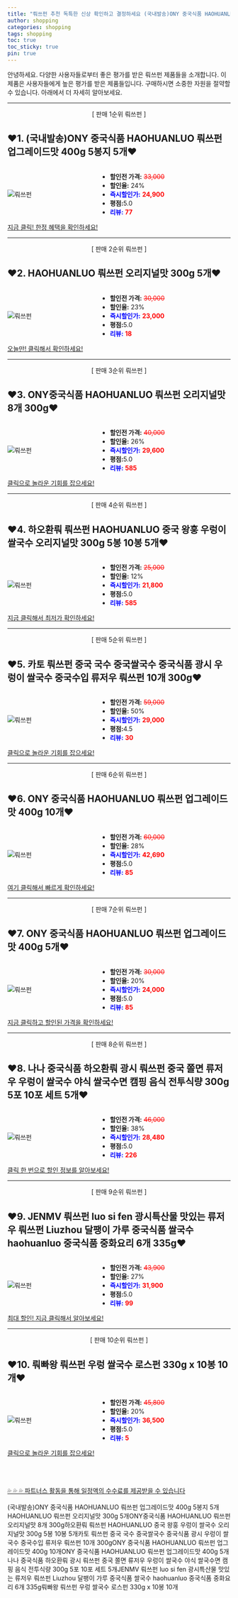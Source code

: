 ```yaml
---
title: "뤄쓰펀 추천 독특한 신상 확인하고 결정하세요 (국내발송)ONY 중국식품 HAOHUANLUO 뤄쓰펀 업그레이드맛"
author: shopping
categories: shopping
tags: shopping
toc: true
toc_sticky: true
pin: true
---
```

안녕하세요. 다양한 사용자들로부터 좋은 평가를 받은 뤄쓰펀 제품들을 소개합니다. 이 제품은 사용자들에게 높은 평가를 받은 제품들입니다. 구매하시면 소중한 자원을 절약할 수 있습니다. 아래에서 더 자세히 알아보세요.

---
<p class="toplist" style="margin: 0 auto; display: block; width: fit-content;">[ 판매 1순위 뤄쓰펀 ]</p>

<h2><strong>❤️1. (국내발송)ONY 중국식품 HAOHUANLUO 뤄쓰펀 업그레이드맛 400g 5봉지 5개❤️</strong></h2>

<div style="display: flex; align-items: center;">
    <div style="flex: 0.4;">
        <img src="https://thumbnail7.coupangcdn.com/thumbnails/remote/230x230ex/image/vendor_inventory/dab8/8212f4d13728419b8eb61a67e81630736e1c67603c80bbd3741a1baaad91.jpg" alt="뤄쓰펀" style="max-width: 100%;">
    </div>
    <div style="flex: 0.6; margin-left: 10px;">
        <ul>
            <li><strong>할인전 가격:</strong> <del style="color: red;">33,000</del></li>
            <li><strong>할인율:</strong> 24%</li>
            <li><span style='color:blue'><strong>즉시할인가:</strong></span> <span style='color:red'><strong>24,900</strong></span></li>
            <li><strong>평점:</strong>5.0</li>
            <li><span style='color:blue'><strong>리뷰:</strong></span> <span style='color:red'><strong>77</strong></span></li>
        </ul>
    </div>
</div>
<div class="center">
    <a href="https://selin100587.github.io?lptag=AF9450613&subid=githubio&pageKey=8170609090&traceid=V0-153&itemId=18926792844&vendorItemId=86053725541" class="myButton">
        지금 클릭! 한정 혜택을 확인하세요!
    </a>
</div>


---
<p class="toplist" style="margin: 0 auto; display: block; width: fit-content;">[ 판매 2순위 뤄쓰펀 ]</p>

<h2><strong>❤️2. HAOHUANLUO 뤄쓰펀 오리지널맛 300g 5개❤️</strong></h2>

<div style="display: flex; align-items: center;">
    <div style="flex: 0.4;">
        <img src="https://thumbnail9.coupangcdn.com/thumbnails/remote/230x230ex/image/vendor_inventory/e695/1d3d527300fb893195cf377d32c0a7d341901eb4e117f8eb1cb3dd9ea28d.jpg" alt="뤄쓰펀" style="max-width: 100%;">
    </div>
    <div style="flex: 0.6; margin-left: 10px;">
        <ul>
            <li><strong>할인전 가격:</strong> <del style="color: red;">30,000</del></li>
            <li><strong>할인율:</strong> 23%</li>
            <li><span style='color:blue'><strong>즉시할인가:</strong></span> <span style='color:red'><strong>23,000</strong></span></li>
            <li><strong>평점:</strong>5.0</li>
            <li><span style='color:blue'><strong>리뷰:</strong></span> <span style='color:red'><strong>18</strong></span></li>
        </ul>
    </div>
</div>
<div class="center">
    <a href="https://selin100587.github.io?lptag=AF9450613&subid=githubio&pageKey=8244544761&traceid=V0-153&itemId=16537350467&vendorItemId=86548319547" class="myButton">
        오늘만! 클릭해서 확인하세요!
    </a>
</div>


---
<p class="toplist" style="margin: 0 auto; display: block; width: fit-content;">[ 판매 3순위 뤄쓰펀 ]</p>

<h2><strong>❤️3. ONY중국식품 HAOHUANLUO 뤄쓰펀 오리지널맛 8개 300g❤️</strong></h2>

<div style="display: flex; align-items: center;">
    <div style="flex: 0.4;">
        <img src="https://thumbnail9.coupangcdn.com/thumbnails/remote/230x230ex/image/vendor_inventory/e695/1d3d527300fb893195cf377d32c0a7d341901eb4e117f8eb1cb3dd9ea28d.jpg" alt="뤄쓰펀" style="max-width: 100%;">
    </div>
    <div style="flex: 0.6; margin-left: 10px;">
        <ul>
            <li><strong>할인전 가격:</strong> <del style="color: red;">40,000</del></li>
            <li><strong>할인율:</strong> 26%</li>
            <li><span style='color:blue'><strong>즉시할인가:</strong></span> <span style='color:red'><strong>29,600</strong></span></li>
            <li><strong>평점:</strong>5.0</li>
            <li><span style='color:blue'><strong>리뷰:</strong></span> <span style='color:red'><strong>585</strong></span></li>
        </ul>
    </div>
</div>
<div class="center">
    <a href="https://selin100587.github.io?lptag=AF9450613&subid=githubio&pageKey=7396335248&traceid=V0-153&itemId=19246441999&vendorItemId=86362313103" class="myButton">
        클릭으로 놀라운 기회를 잡으세요!
    </a>
</div>


---
<p class="toplist" style="margin: 0 auto; display: block; width: fit-content;">[ 판매 4순위 뤄쓰펀 ]</p>

<h2><strong>❤️4. 하오환뤄 뤄쓰펀 HAOHUANLUO 중국 왕훙 우렁이 쌀국수 오리지널맛 300g 5봉 10봉 5개❤️</strong></h2>

<div style="display: flex; align-items: center;">
    <div style="flex: 0.4;">
        <img src="https://thumbnail9.coupangcdn.com/thumbnails/remote/230x230ex/image/vendor_inventory/e695/1d3d527300fb893195cf377d32c0a7d341901eb4e117f8eb1cb3dd9ea28d.jpg" alt="뤄쓰펀" style="max-width: 100%;">
    </div>
    <div style="flex: 0.6; margin-left: 10px;">
        <ul>
            <li><strong>할인전 가격:</strong> <del style="color: red;">25,000</del></li>
            <li><strong>할인율:</strong> 12%</li>
            <li><span style='color:blue'><strong>즉시할인가:</strong></span> <span style='color:red'><strong>21,800</strong></span></li>
            <li><strong>평점:</strong>5.0</li>
            <li><span style='color:blue'><strong>리뷰:</strong></span> <span style='color:red'><strong>585</strong></span></li>
        </ul>
    </div>
</div>
<div class="center">
    <a href="https://selin100587.github.io?lptag=AF9450613&subid=githubio&pageKey=7396335248&traceid=V0-153&itemId=19133644109&vendorItemId=89048520225" class="myButton">
        지금 클릭해서 최저가 확인하세요!
    </a>
</div>


---
<p class="toplist" style="margin: 0 auto; display: block; width: fit-content;">[ 판매 5순위 뤄쓰펀 ]</p>

<h2><strong>❤️5. 카토 뤄쓰펀 중국 국수 중국쌀국수 중국식품 광시 우렁이 쌀국수 중국수입 류저우 뤄쓰펀 10개 300g❤️</strong></h2>

<div style="display: flex; align-items: center;">
    <div style="flex: 0.4;">
        <img src="https://thumbnail10.coupangcdn.com/thumbnails/remote/230x230ex/image/vendor_inventory/aaa5/0fe5e370282474cdbe9311cae8349b82db1f908c40540cfac31851c17db9.png" alt="뤄쓰펀" style="max-width: 100%;">
    </div>
    <div style="flex: 0.6; margin-left: 10px;">
        <ul>
            <li><strong>할인전 가격:</strong> <del style="color: red;">59,000</del></li>
            <li><strong>할인율:</strong> 50%</li>
            <li><span style='color:blue'><strong>즉시할인가:</strong></span> <span style='color:red'><strong>29,000</strong></span></li>
            <li><strong>평점:</strong>4.5</li>
            <li><span style='color:blue'><strong>리뷰:</strong></span> <span style='color:red'><strong>30</strong></span></li>
        </ul>
    </div>
</div>
<div class="center">
    <a href="https://selin100587.github.io?lptag=AF9450613&subid=githubio&pageKey=7551046121&traceid=V0-153&itemId=19872104597&vendorItemId=86972801650" class="myButton">
        클릭으로 놀라운 기회를 잡으세요!
    </a>
</div>


---
<p class="toplist" style="margin: 0 auto; display: block; width: fit-content;">[ 판매 6순위 뤄쓰펀 ]</p>

<h2><strong>❤️6. ONY 중국식품 HAOHUANLUO 뤄쓰펀 업그레이드맛 400g 10개❤️</strong></h2>

<div style="display: flex; align-items: center;">
    <div style="flex: 0.4;">
        <img src="https://thumbnail7.coupangcdn.com/thumbnails/remote/230x230ex/image/vendor_inventory/dab8/8212f4d13728419b8eb61a67e81630736e1c67603c80bbd3741a1baaad91.jpg" alt="뤄쓰펀" style="max-width: 100%;">
    </div>
    <div style="flex: 0.6; margin-left: 10px;">
        <ul>
            <li><strong>할인전 가격:</strong> <del style="color: red;">60,000</del></li>
            <li><strong>할인율:</strong> 28%</li>
            <li><span style='color:blue'><strong>즉시할인가:</strong></span> <span style='color:red'><strong>42,690</strong></span></li>
            <li><strong>평점:</strong>5.0</li>
            <li><span style='color:blue'><strong>리뷰:</strong></span> <span style='color:red'><strong>85</strong></span></li>
        </ul>
    </div>
</div>
<div class="center">
    <a href="https://selin100587.github.io?lptag=AF9450613&subid=githubio&pageKey=6624838152&traceid=V0-153&itemId=15077457689&vendorItemId=85391883178" class="myButton">
        여기 클릭해서 빠르게 확인하세요!
    </a>
</div>


---
<p class="toplist" style="margin: 0 auto; display: block; width: fit-content;">[ 판매 7순위 뤄쓰펀 ]</p>

<h2><strong>❤️7. ONY 중국식품 HAOHUANLUO 뤄쓰펀 업그레이드맛 400g 5개❤️</strong></h2>

<div style="display: flex; align-items: center;">
    <div style="flex: 0.4;">
        <img src="https://thumbnail7.coupangcdn.com/thumbnails/remote/230x230ex/image/vendor_inventory/dab8/8212f4d13728419b8eb61a67e81630736e1c67603c80bbd3741a1baaad91.jpg" alt="뤄쓰펀" style="max-width: 100%;">
    </div>
    <div style="flex: 0.6; margin-left: 10px;">
        <ul>
            <li><strong>할인전 가격:</strong> <del style="color: red;">30,000</del></li>
            <li><strong>할인율:</strong> 20%</li>
            <li><span style='color:blue'><strong>즉시할인가:</strong></span> <span style='color:red'><strong>24,000</strong></span></li>
            <li><strong>평점:</strong>5.0</li>
            <li><span style='color:blue'><strong>리뷰:</strong></span> <span style='color:red'><strong>85</strong></span></li>
        </ul>
    </div>
</div>
<div class="center">
    <a href="https://selin100587.github.io?lptag=AF9450613&subid=githubio&pageKey=6624838152&traceid=V0-153&itemId=15077457696&vendorItemId=85391883162" class="myButton">
        지금 클릭하고 할인된 가격을 확인하세요!
    </a>
</div>


---
<p class="toplist" style="margin: 0 auto; display: block; width: fit-content;">[ 판매 8순위 뤄쓰펀 ]</p>

<h2><strong>❤️8. 나나 중국식품 하오환뤄 광시 뤄쓰펀 중국 쫄면 류저우 우렁이 쌀국수 야식 쌀국수면 캠핑 음식 전투식량 300g 5포 10포 세트 5개❤️</strong></h2>

<div style="display: flex; align-items: center;">
    <div style="flex: 0.4;">
        <img src="https://thumbnail9.coupangcdn.com/thumbnails/remote/230x230ex/image/vendor_inventory/f62c/e0ee431942230be72b5efb7c0fccd168442e0444a2d7583611f8edbf5596.jpg" alt="뤄쓰펀" style="max-width: 100%;">
    </div>
    <div style="flex: 0.6; margin-left: 10px;">
        <ul>
            <li><strong>할인전 가격:</strong> <del style="color: red;">46,000</del></li>
            <li><strong>할인율:</strong> 38%</li>
            <li><span style='color:blue'><strong>즉시할인가:</strong></span> <span style='color:red'><strong>28,480</strong></span></li>
            <li><strong>평점:</strong>5.0</li>
            <li><span style='color:blue'><strong>리뷰:</strong></span> <span style='color:red'><strong>226</strong></span></li>
        </ul>
    </div>
</div>
<div class="center">
    <a href="https://selin100587.github.io?lptag=AF9450613&subid=githubio&pageKey=6610771087&traceid=V0-153&itemId=19205147250&vendorItemId=85880038991" class="myButton">
        클릭 한 번으로 할인 정보를 알아보세요!
    </a>
</div>


---
<p class="toplist" style="margin: 0 auto; display: block; width: fit-content;">[ 판매 9순위 뤄쓰펀 ]</p>

<h2><strong>❤️9. JENMV 뤄쓰펀 luo si fen 광시특산물 맛있는 류저우 뤄쓰펀 Liuzhou 달팽이 가루 중국식품 쌀국수 haohuanluo 중국식품 중화요리 6개 335g❤️</strong></h2>

<div style="display: flex; align-items: center;">
    <div style="flex: 0.4;">
        <img src="https://thumbnail6.coupangcdn.com/thumbnails/remote/230x230ex/image/vendor_inventory/4f1c/c1a386789fe95133924cd3fec6b95bb69d95a1f063816f96d124a1046e5e.jpg" alt="뤄쓰펀" style="max-width: 100%;">
    </div>
    <div style="flex: 0.6; margin-left: 10px;">
        <ul>
            <li><strong>할인전 가격:</strong> <del style="color: red;">43,900</del></li>
            <li><strong>할인율:</strong> 27%</li>
            <li><span style='color:blue'><strong>즉시할인가:</strong></span> <span style='color:red'><strong>31,900</strong></span></li>
            <li><strong>평점:</strong>5.0</li>
            <li><span style='color:blue'><strong>리뷰:</strong></span> <span style='color:red'><strong>99</strong></span></li>
        </ul>
    </div>
</div>
<div class="center">
    <a href="https://selin100587.github.io?lptag=AF9450613&subid=githubio&pageKey=6707775415&traceid=V0-153&itemId=19316267056&vendorItemId=88362153811" class="myButton">
        최대 할인! 지금 클릭해서 알아보세요!
    </a>
</div>


---
<p class="toplist" style="margin: 0 auto; display: block; width: fit-content;">[ 판매 10순위 뤄쓰펀 ]</p>

<h2><strong>❤️10. 뤄빠왕 뤄쓰펀 우렁 쌀국수 로스펀 330g x 10봉 10개❤️</strong></h2>

<div style="display: flex; align-items: center;">
    <div style="flex: 0.4;">
        <img src="https://thumbnail8.coupangcdn.com/thumbnails/remote/230x230ex/image/vendor_inventory/9077/13b45c61802ad96622bf5c7282e65e42f030b8148beb123b60c6f56bb290.jpg" alt="뤄쓰펀" style="max-width: 100%;">
    </div>
    <div style="flex: 0.6; margin-left: 10px;">
        <ul>
            <li><strong>할인전 가격:</strong> <del style="color: red;">45,800</del></li>
            <li><strong>할인율:</strong> 20%</li>
            <li><span style='color:blue'><strong>즉시할인가:</strong></span> <span style='color:red'><strong>36,500</strong></span></li>
            <li><strong>평점:</strong>5.0</li>
            <li><span style='color:blue'><strong>리뷰:</strong></span> <span style='color:red'><strong>5</strong></span></li>
        </ul>
    </div>
</div>
<div class="center">
    <a href="https://selin100587.github.io?lptag=AF9450613&subid=githubio&pageKey=6703848296&traceid=V0-153&itemId=18083608756&vendorItemId=84835488220" class="myButton">
        클릭으로 놀라운 기회를 잡으세요!
    </a>
</div>

<br><br><br>[💦 💦 💦 파트너스 활동을 통해 일정액의 수수료를 제공받을 수 있습니다](https://link.coupang.com/a/bcpT2c)<br><br>(국내발송)ONY 중국식품 HAOHUANLUO 뤄쓰펀 업그레이드맛 400g 5봉지 5개HAOHUANLUO 뤄쓰펀 오리지널맛 300g 5개ONY중국식품 HAOHUANLUO 뤄쓰펀 오리지널맛 8개 300g하오환뤄 뤄쓰펀 HAOHUANLUO 중국 왕훙 우렁이 쌀국수 오리지널맛 300g 5봉 10봉 5개카토 뤄쓰펀 중국 국수 중국쌀국수 중국식품 광시 우렁이 쌀국수 중국수입 류저우 뤄쓰펀 10개 300gONY 중국식품 HAOHUANLUO 뤄쓰펀 업그레이드맛 400g 10개ONY 중국식품 HAOHUANLUO 뤄쓰펀 업그레이드맛 400g 5개나나 중국식품 하오환뤄 광시 뤄쓰펀 중국 쫄면 류저우 우렁이 쌀국수 야식 쌀국수면 캠핑 음식 전투식량 300g 5포 10포 세트 5개JENMV 뤄쓰펀 luo si fen 광시특산물 맛있는 류저우 뤄쓰펀 Liuzhou 달팽이 가루 중국식품 쌀국수 haohuanluo 중국식품 중화요리 6개 335g뤄빠왕 뤄쓰펀 우렁 쌀국수 로스펀 330g x 10봉 10개